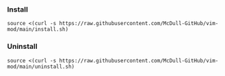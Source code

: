 ### Install
`source <(curl -s https://raw.githubusercontent.com/McDull-GitHub/vim-mod/main/install.sh)`
### Uninstall
`source <(curl -s https://raw.githubusercontent.com/McDull-GitHub/vim-mod/main/uninstall.sh)`
